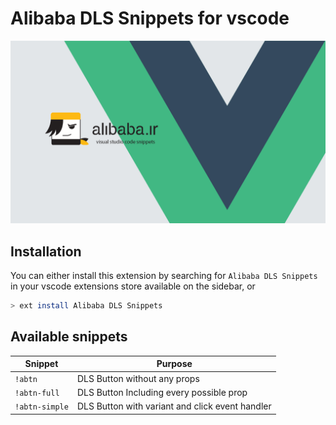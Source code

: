 # Alibaba DLS Snippets for vscode

![alibaba dls snippets repository cover](https://raw.githubusercontent.com/alibaba-aero/alibaba-dls-snippets/main/images/cover.png?token=ALJDDSUFQRCNRHLMZ4NOERDBJRRW4)

## Installation

You can either install this extension by searching for `Alibaba DLS Snippets` in your vscode extensions store available on the sidebar, or

```bash
> ext install Alibaba DLS Snippets
```

## Available snippets

| Snippet        | Purpose                                         |
| -------------- | ----------------------------------------------- |
| `!abtn`        | DLS Button without any props                    |
| `!abtn-full`   | DLS Button Including every possible prop        |
| `!abtn-simple` | DLS Button with variant and click event handler |
